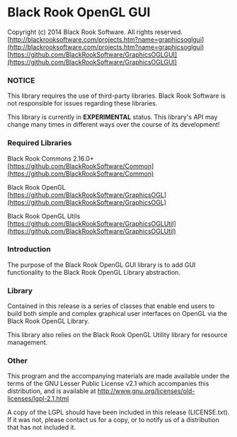 # Black Rook OpenGL GUI

Copyright (c) 2014 Black Rook Software. All rights reserved.  
[http://blackrooksoftware.com/projects.htm?name=graphicsoglgui](http://blackrooksoftware.com/projects.htm?name=graphicsoglgui)  
[https://github.com/BlackRookSoftware/GraphicsOGLGUI](https://github.com/BlackRookSoftware/GraphicsOGLGUI)

### NOTICE

This library requires the use of third-party libraries. Black Rook Software 
is not responsible for issues regarding these libraries.

This library is currently in **EXPERIMENTAL** status. This library's API
may change many times in different ways over the course of its development!

### Required Libraries

Black Rook Commons 2.16.0+  
[https://github.com/BlackRookSoftware/Common](https://github.com/BlackRookSoftware/Common)

Black Rook OpenGL  
[https://github.com/BlackRookSoftware/GraphicsOGL](https://github.com/BlackRookSoftware/GraphicsOGL)

Black Rook OpenGL Utils  
[https://github.com/BlackRookSoftware/GraphicsOGLUtil](https://github.com/BlackRookSoftware/GraphicsOGLUtil)

### Introduction

The purpose of the Black Rook OpenGL GUI library is to add GUI functionality 
to the Black Rook OpenGL Library abstraction. 

### Library

Contained in this release is a series of classes that enable end users to
build both simple and complex graphical user interfaces on OpenGL via the
Black Rook OpenGL Library. 

This library also relies on the Black Rook OpenGL Utility library for resource
management.

### Other

This program and the accompanying materials
are made available under the terms of the GNU Lesser Public License v2.1
which accompanies this distribution, and is available at
http://www.gnu.org/licenses/old-licenses/lgpl-2.1.html

A copy of the LGPL should have been included in this release (LICENSE.txt).
If it was not, please contact us for a copy, or to notify us of a distribution
that has not included it. 

